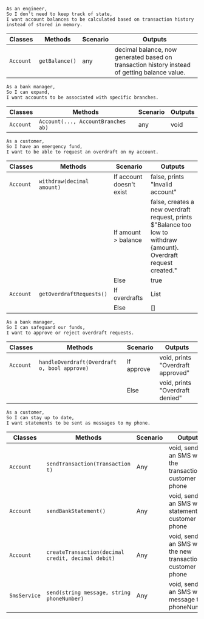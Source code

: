 ```
As an engineer,
So I don't need to keep track of state,
I want account balances to be calculated based on transaction history instead of stored in memory.
```
| Classes         | Methods                                     | Scenario               | Outputs                     |
|-----------------|---------------------------------------------|------------------------|-----------------------------|
| `Account`       | `getBalance()`                              | any                    | decimal balance, now generated based on transaction history instead of getting balance value. |

```
As a bank manager,
So I can expand,
I want accounts to be associated with specific branches.
```
| Classes         | Methods                                     | Scenario               | Outputs                     |
|-----------------|---------------------------------------------|------------------------|-----------------------------|
| `Account`       | `Account(..., AccountBranches ab)`                | any                    | void                        |

```
As a customer,
So I have an emergency fund,
I want to be able to request an overdraft on my account.
```
| Classes         | Methods                                     | Scenario               | Outputs                     |
|-----------------|---------------------------------------------|------------------------|-----------------------------|
| `Account`	      | `withdraw(decimal amount)`                  | If account doesn't exist | false, prints "Invalid account" |
|                 |                                             | If amount > balance      | false, creates a new overdraft request, prints $"Balance too low to withdraw {amount}. Overdraft request created." |
|                 |                                             | Else	                   | true                            |
| `Account`	      | `getOverdraftRequests()`                    | If overdrafts            | List<Overdraft>                 |
|                 |                                             | Else                     | []                              |

```
As a bank manager,
So I can safeguard our funds,
I want to approve or reject overdraft requests.
```
| Classes         | Methods                                     | Scenario               | Outputs                     |
|-----------------|---------------------------------------------|------------------------|-----------------------------|
| `Account`	      | `handleOverdraft(Overdraft o, bool approve)`| If approve             | void, prints "Overdraft approved" |
|                 |                                             | Else	                 | void, prints "Overdraft denied"  |

```
As a customer,
So I can stay up to date,
I want statements to be sent as messages to my phone.
```
| Classes         | Methods                                     | Scenario               | Outputs                     |
|-----------------|---------------------------------------------|------------------------|-----------------------------|
| `Account`       | `sendTransaction(Transaction t)`              | Any                    | void, sends an SMS with the transaction to customer phone |
| `Account`       | `sendBankStatement()`                       | Any                    | void, sends an SMS with statements to customer phone |
| `Account`	      | `createTransaction(decimal credit, decimal debit)`| Any              | void, sends an SMS with the new transaction to customer phone |
| `SmsService`    | `send(string message, string phoneNumber)`  | Any              | void, sends an SMS with message to phoneNumber |